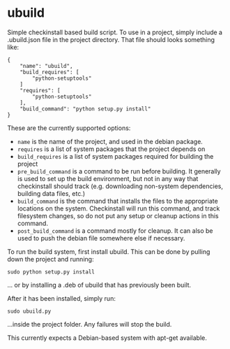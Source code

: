 # ubuild

Simple checkinstall based build script. To use in a project, simply include a .ubuild.json file in the project directory. That file should looks something like:

    {
        "name": "ubuild",
        "build_requires": [
            "python-setuptools"
        ]
        "requires": [
            "python-setuptools"
        ],
        "build_command": "python setup.py install"
    }

These are the currently supported options:

* `name` is the name of the project, and used in the debian package.
* `requires` is a list of system packages that the project depends on
* `build_requires` is a list of system packages required for building the project
* `pre_build_command` is a command to be run before building. It generally is used to set up the build environment, but not in any way that checkinstall should track (e.g. downloading non-system dependencies, building data files, etc.)
* `build_command` is the command that installs the files to the appropriate locations on the system. Checkinstall will run this command, and track filesystem changes, so do not put any setup or cleanup actions in this command.
* `post_build_command` is a command mostly for cleanup. It can also be used to push the debian file somewhere else if necessary.

To run the build system, first install ubuild. This can be done by pulling down the project and running:

    sudo python setup.py install

... or by installing a .deb of ubuild that has previously been built.

After it has been installed, simply run:

    sudo ubuild.py

...inside the project folder. Any failures will stop the build.

This currently expects a Debian-based system with apt-get available.
